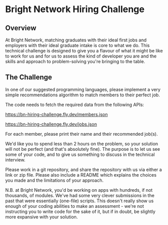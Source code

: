 # Bright Network Hiring Challenge

## Overview

At Bright Network, matching graduates with their ideal first jobs and employers with their ideal graduate intake is core to what we do. This technical challenge is designed to give you a flavour of what it might be like to work for us and for us to assess the kind of developer you are and the skills and approach to problem-solving you're bringing to the table.
 
## The Challenge

In one of our suggested programming languages, please implement a very simple recommendations algorithm to match members to their perfect job.

The code needs to fetch the required data from the following APIs:

https://bn-hiring-challenge.fly.dev/members.json

https://bn-hiring-challenge.fly.dev/jobs.json

For each member, please print their name and their recommended job(s).

We'd like you to spend less than 2 hours on the problem, so your solution will not be perfect (and that's absolutely fine). The purpose is to let us see some of your code, and to give us something to discuss in the technical interview.

Please work in a git repository, and share the repository with us via either a link or zip file. Please also include a README which explains the choices you made and the limitations of your approach.

N.B. at Bright Network, you'd be working on apps with hundreds, if not thousands, of modules. We've had some very clever submissions in the past that were essentially (one-file) scripts. This doesn't really show us enough of your coding abilities to make an assessment - we're not instructing you to write code for the sake of it, but if in doubt, be slightly more expansive with your solution.